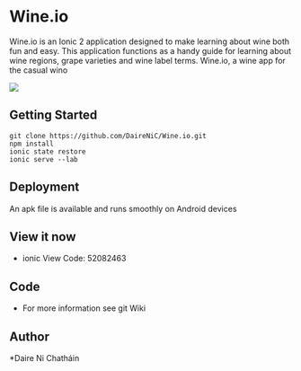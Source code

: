 # Wine.io

Wine.io is an Ionic 2 application designed to make learning about wine both fun and easy. This application functions as a handy guide for learning about wine regions, grape varieties and wine label terms. Wine.io, a wine app for the casual wino

![](https://media.giphy.com/media/l2QE3A3DGrs7r9MWI/giphy.gif)

## Getting Started

```
git clone https://github.com/DaireNiC/Wine.io.git
npm install 
ionic state restore
ionic serve --lab
```

## Deployment

An apk file is available and runs smoothly on Android devices


## View it now

* ionic View Code: 52082463

## Code

* For more information see git Wiki



## Author
*Daire Ni Chatháin


